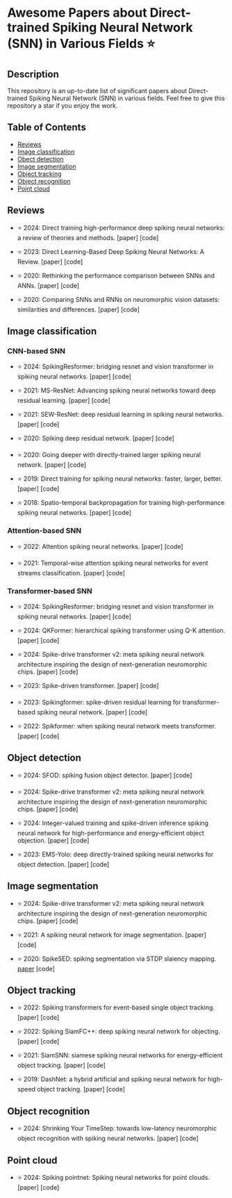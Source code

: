 # Awesome Papers about Direct-trained Spiking Neural Network (SNN) in Various Fields ⭐️

## Description
This repository is an up-to-date list of significant papers about Direct-trained Spiking Neural Network (SNN) in various fields. 
Feel free to give this repository a star if you enjoy the work.

## Table of Contents

- [Reviews](#review)
- [Image classification](#Image-classification)
- [Obect detection](#Object-detection)
- [Image segmentation](#Image-segmentation)
- [Object tracking](#Object-tracking)
- [Object recognition](#Object-recognition)
- [Point cloud](#Point-cloud)



## Reviews <a name="review"></a>

* ⭐️ 2024: Direct training high-performance deep spiking neural networks: a review of theories and methods. [paper] [code]

* ⭐️ 2023: Direct Learning-Based Deep Spiking Neural Networks: A Review. [paper] [code]
  
* ⭐️ 2020: Rethinking the performance comparison between SNNs and ANNs. [paper] [code]

* ⭐️ 2020: Comparing SNNs and RNNs on neuromorphic vision datasets: similarities and differences. [paper] [code]

## Image classification <a name="Image-classification"></a>

### CNN-based SNN

* ⭐️ 2024: SpikingResformer: bridging resnet and vision transformer in spiking neural networks. [paper] [code]

* ⭐️ 2021: MS-ResNet: Advancing spiking neural networks toward deep residual learning. [paper] [code]

* ⭐️ 2021: SEW-ResNet: deep residual learning in spiking neural networks. [paper] [code]

* ⭐️ 2020: Spiking deep residual network. [paper] [code]

* ⭐️ 2020: Going deeper with directly-trained larger spiking neural network. [paper] [code]

* ⭐️ 2019: Direct training for spiking neural networks: faster, larger, better. [paper] [code]

* ⭐️ 2018: Spatio-temporal backpropagation for training high-performance spiking neural networks. [paper] [code]

### Attention-based SNN

* ⭐️ 2022: Attention spiking neural networks. [paper] [code]
  
* ⭐️ 2021: Temporal-wise attention spiking neural networks for event streams classification. [paper] [code]

### Transformer-based SNN

* ⭐️ 2024: SpikingResformer: bridging resnet and vision transformer in spiking neural networks. [paper] [code]

* ⭐️ 2024: QKFormer: hierarchical spiking transformer using Q-K attention. [paper] [code]

* ⭐️ 2024: Spike-drive transformer v2: meta spiking neural network architecture inspiring the design of next-generation neuromorphic chips. [paper] [code]

* ⭐️ 2023: Spike-driven transformer. [paper] [code]
  
* ⭐️ 2023: Spikingformer: spike-driven residual learning for transformer-based spiking neural network. [paper] [code]
  
* ⭐️ 2022: Spikformer: when spiking neural network meets transformer. [paper] [code]



## Object detection <a name="Object-detection"></a>

* ⭐️ 2024: SFOD: spiking fusion object detector. [paper] [code]

* ⭐️ 2024: Spike-drive transformer v2: meta spiking neural network architecture inspiring the design of next-generation neuromorphic chips. [paper] [code]

* ⭐️ 2024: Integer-valued training and spike-driven inference spiking neural network for high-performance and energy-efficient object objection. [paper] [code]

* ⭐️ 2023: EMS-Yolo: deep directly-trained spiking neural networks for object detection. [paper] [code]



## Image segmentation <a name="Image-segmentation"></a>

* ⭐️ 2024: Spike-drive transformer v2: meta spiking neural network architecture inspiring the design of next-generation neuromorphic chips. [paper] [code]

* ⭐️ 2021: A spiking neural network for image segmentation. [paper] [code]

* ⭐️ 2020: SpikeSED: spiking segmentation via STDP slaiency mapping. [paper](https://strathprints.strath.ac.uk/72071/1/Kirkland_etal_IJCNN_2020_SpikeSEG_spiking_segmentation_via_STDP.pdf) [code]



## Object tracking <a name="Object-tracking"></a>

* ⭐️ 2022: Spiking transformers for event-based single object tracking. [paper] [code]

* ⭐️ 2022: Spiking SiamFC++: deep spiking neural network for objecting. [paper] [code]

* ⭐️ 2021: SiamSNN: siamese spiking neural networks for energy-efficient object tracking. [paper] [code]
  
* ⭐️ 2019: DashNet: a hybrid artificial and spiking neural network for high-speed object tracking. [paper] [code]


## Object recognition  <a name="Object-recognition"></a>

* ⭐️ 2024: Shrinking Your TimeStep: towards low-latency neuromorphic object recognition with spiking neural networks. [paper] [code]

## Point cloud  <a name="Point-cloud"></a>

* ⭐️ 2024: Spiking pointnet: Spiking neural networks for point clouds. [paper] [code]




